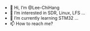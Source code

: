 - 👋 Hi, I’m @Lee-ChiHang
- 👀 I’m interested in SDR, Linux, LFS ...
- 🌱 I’m currently learning STM32 ...
- 📫 How to reach me?

<!---
Lee-ChiHang/Lee-ChiHang is a ✨ special ✨ repository because its `README.md` (this file) appears on your GitHub profile.
You can click the Preview link to take a look at your changes.
--->
